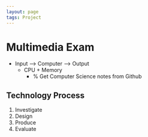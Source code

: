```yaml
---
layout: page
tags: Project 
---
```


# Multimedia Exam 

- Input --> Computer --> Output
	- CPU + Memory
		- % Get Computer Science notes from Github

## Technology Process

1. Investigate
2. Design
3. Produce
4. Evaluate

